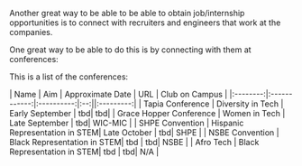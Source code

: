 Another great way to be able to be able to obtain job/internship opportunities is to connect with recruiters and engineers that work at the companies.

One great way to be able to do this is by connecting with them at conferences:

This is a list of the conferences:


| Name  | Aim   | Approximate Date | URL  | Club on Campus |
|:--------:|:------------:|:----------:|:--:||:---------:|
| Tapia Conference | Diversity in Tech | Early September | tbd| tbd|
| Grace Hopper Conference | Women in Tech | Late September | tbd| WIC-MIC |
| SHPE Convention | Hispanic Representation in STEM| Late October | tbd| SHPE |
| NSBE Convention | Black Representation in STEM| tbd | tbd| NSBE |
| Afro Tech | Black Representation in STEM| tbd | tbd| N/A |


